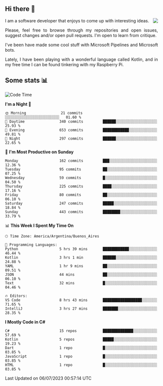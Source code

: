 ## Hi there :slightly_smiling_face:

<img src="https://github-readme-stats.vercel.app/api?username=victorgrycuk&show_icons=true&count_private=true&title_color=F7941E&icon_color=F7941E" align="right">

<p align="justify">
I am a software developer that enjoys to come up with interesting ideas.
<p/>

<p align= "justify">
Please, feel free to browse through my repositories and open issues, suggest changes and/or open pull requests. I'm open to learn from critique.
<p/>


<p align= "justify">
I've been have made some cool stuff with Microsoft Pipelines and Microsoft bots.
<p/>

<p align= "justify">
Lately, I have been playing with a wonderful language called Kotlin, and in my free time I can be found tinkering with my Raspberry Pi.
<p/>

## Some stats :bar_chart:
<!--START_SECTION:waka-->
![Code Time](http://img.shields.io/badge/Code%20Time-1%2C659%20hrs%2045%20mins-blue)

**I'm a Night 🦉** 

```text
🌞 Morning                21 commits          ░░░░░░░░░░░░░░░░░░░░░░░░░   01.60 % 
🌆 Daytime                340 commits         ██████░░░░░░░░░░░░░░░░░░░   25.93 % 
🌃 Evening                653 commits         ████████████░░░░░░░░░░░░░   49.81 % 
🌙 Night                  297 commits         ██████░░░░░░░░░░░░░░░░░░░   22.65 % 
```
📅 **I'm Most Productive on Sunday** 

```text
Monday                   162 commits         ███░░░░░░░░░░░░░░░░░░░░░░   12.36 % 
Tuesday                  95 commits          ██░░░░░░░░░░░░░░░░░░░░░░░   07.25 % 
Wednesday                59 commits          █░░░░░░░░░░░░░░░░░░░░░░░░   04.50 % 
Thursday                 225 commits         ████░░░░░░░░░░░░░░░░░░░░░   17.16 % 
Friday                   80 commits          ██░░░░░░░░░░░░░░░░░░░░░░░   06.10 % 
Saturday                 247 commits         █████░░░░░░░░░░░░░░░░░░░░   18.84 % 
Sunday                   443 commits         ████████░░░░░░░░░░░░░░░░░   33.79 % 
```


📊 **This Week I Spent My Time On** 

```text
🕑︎ Time Zone: America/Argentina/Buenos_Aires

💬 Programming Languages: 
Python                   5 hrs 39 mins       ████████████░░░░░░░░░░░░░   46.44 % 
Kotlin                   3 hrs 1 min         ██████░░░░░░░░░░░░░░░░░░░   24.88 % 
YAML                     1 hr 9 mins         ██░░░░░░░░░░░░░░░░░░░░░░░   09.51 % 
JSON                     44 mins             ██░░░░░░░░░░░░░░░░░░░░░░░   06.10 % 
Text                     32 mins             █░░░░░░░░░░░░░░░░░░░░░░░░   04.46 % 

🔥 Editors: 
VS Code                  8 hrs 43 mins       ██████████████████░░░░░░░   71.65 % 
IntelliJ                 3 hrs 27 mins       ███████░░░░░░░░░░░░░░░░░░   28.35 % 
```

**I Mostly Code in C#** 

```text
C#                       15 repos            ██████████████░░░░░░░░░░░   57.69 % 
Kotlin                   5 repos             █████░░░░░░░░░░░░░░░░░░░░   19.23 % 
Dart                     1 repo              █░░░░░░░░░░░░░░░░░░░░░░░░   03.85 % 
JavaScript               1 repo              █░░░░░░░░░░░░░░░░░░░░░░░░   03.85 % 
HTML                     1 repo              █░░░░░░░░░░░░░░░░░░░░░░░░   03.85 % 
```




 Last Updated on 06/07/2023 00:57:14 UTC
<!--END_SECTION:waka-->
